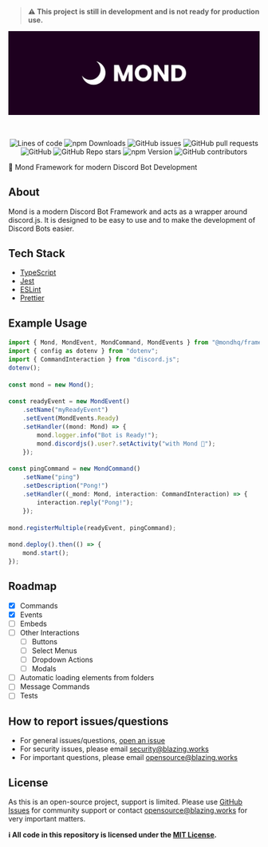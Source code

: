> **⚠️ This project is still in development and is not ready for production use.**

<div align="center">

![Mond](https://raw.githubusercontent.com/mondhq/framework/main/.github/assets/banner.png)

<br />

![Lines of code](https://img.shields.io/tokei/lines/github/mondhq/framework)
![npm Downloads](https://img.shields.io/npm/dy/@mondhq/framework)
![GitHub issues](https://img.shields.io/github/issues/mondhq/framework)
![GitHub pull requests](https://img.shields.io/github/issues-pr/mondhq/framework)
![GitHub](https://img.shields.io/github/license/mondhq/framework)
![GitHub Repo stars](https://img.shields.io/github/stars/mondhq/framework)
![npm Version](https://img.shields.io/npm/v/@mondhq/framework)
![GitHub contributors](https://img.shields.io/github/contributors/mondhq/framework)

</div>

🌙 Mond Framework for modern Discord Bot Development

## About

Mond is a modern Discord Bot Framework and acts as a wrapper around discord.js. It is designed to be easy to use and to make the development of Discord Bots easier.

## Tech Stack

-   [TypeScript](https://www.typescriptlang.org/)
-   [Jest](https://jestjs.io/)
-   [ESLint](https://eslint.org/)
-   [Prettier](https://prettier.io/)

## Example Usage

```ts
import { Mond, MondEvent, MondCommand, MondEvents } from "@mondhq/framework";
import { config as dotenv } from "dotenv";
import { CommandInteraction } from "discord.js";
dotenv();

const mond = new Mond();

const readyEvent = new MondEvent()
    .setName("myReadyEvent")
    .setEvent(MondEvents.Ready)
    .setHandler((mond: Mond) => {
        mond.logger.info("Bot is Ready!");
        mond.discordjs().user?.setActivity("with Mond 🌙");
    });

const pingCommand = new MondCommand()
    .setName("ping")
    .setDescription("Pong!")
    .setHandler((_mond: Mond, interaction: CommandInteraction) => {
        interaction.reply("Pong!");
    });

mond.registerMultiple(readyEvent, pingCommand);

mond.deploy().then(() => {
    mond.start();
});
```

## Roadmap

-   [x] Commands
-   [x] Events
-   [ ] Embeds
-   [ ] Other Interactions
    -   [ ] Buttons
    -   [ ] Select Menus
    -   [ ] Dropdown Actions
    -   [ ] Modals
-   [ ] Automatic loading elements from folders
-   [ ] Message Commands
-   [ ] Tests

## How to report issues/questions

-   For general issues/questions, [open an issue](https://github.com/mondhq/framework/issues)
-   For security issues, please email [security@blazing.works](mailto:security@blazing.works)
-   For important questions, please email [opensource@blazing.works](mailto:opensource@blazing.works)

## License

As this is an open-source project, support is limited. Please use [GitHub Issues](https://github.com/mondhq/framework/issues) for community support or contact [opensource@blazing.works](mailto:opensource@blazing.works) for very important matters.

**ℹ️ All code in this repository is licensed under the [MIT License](LICENSE.md).**
